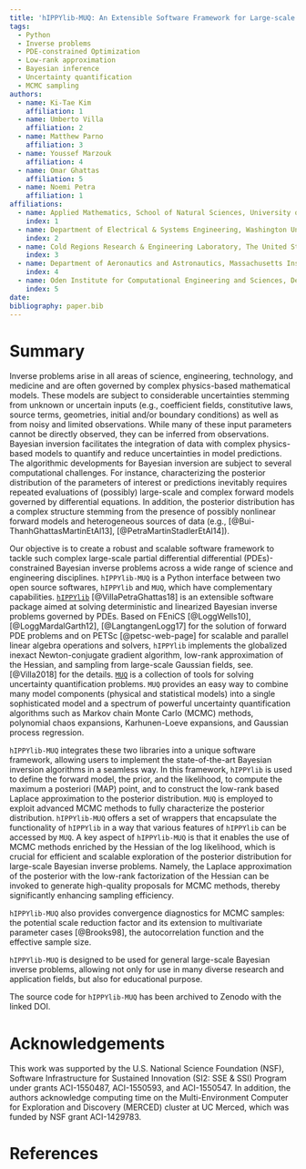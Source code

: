 ```yaml
---
title: 'hIPPYlib-MUQ: An Extensible Software Framework for Large-scale Bayesian Inverse Problems'
tags:
  - Python
  - Inverse problems
  - PDE-constrained Optimization
  - Low-rank approximation
  - Bayesian inference
  - Uncertainty quantification
  - MCMC sampling
authors:
  - name: Ki-Tae Kim
    affiliation: 1
  - name: Umberto Villa
    affiliation: 2
  - name: Matthew Parno
    affiliation: 3
  - name: Youssef Marzouk
    affiliation: 4
  - name: Omar Ghattas
    affiliation: 5
  - name: Noemi Petra
    affiliation: 1
affiliations:
  - name: Applied Mathematics, School of Natural Sciences, University of California, Merced
    index: 1
  - name: Department of Electrical & Systems Engineering, Washington University in St. Louis
    index: 2
  - name: Cold Regions Research & Engineering Laboratory, The United States Army Corps of Engineers
    index: 3
  - name: Department of Aeronautics and Astronautics, Massachusetts Institute of Technology
    index: 4
  - name: Oden Institute for Computational Engineering and Sciences, Department of Mechanical Engineering, and Department of Geological Sciences, The University of Texas at Austin
    index: 5
date: 
bibliography: paper.bib
---
```


# Summary

Inverse problems arise in all areas of science, engineering,
technology, and medicine and are often governed by complex
physics-based mathematical models. These models are subject to
considerable uncertainties stemming from unknown or uncertain inputs
(e.g., coefficient fields, constitutive laws, source terms,
geometries, initial and/or boundary conditions) as well as from noisy
and limited observations. While many of these input parameters cannot
be directly observed, they can be inferred from observations. Bayesian
inversion facilitates the integration of data with complex
physics-based models to quantify and reduce uncertainties in model
predictions. The algorithmic developments for Bayesian inversion are
subject to several computational challenges. For instance,
characterizing the posterior distribution of the parameters of
interest or predictions inevitably requires repeated evaluations of
(possibly) large-scale and complex forward models governed by
differential equations. In addition, the posterior distribution has a
complex structure stemming from the presence of possibly nonlinear
forward models and heterogeneous sources of data (e.g.,
[@Bui-ThanhGhattasMartinEtAl13], [@PetraMartinStadlerEtAl14]).

Our objective is to create a robust and scalable software framework to
tackle such complex large-scale partial differential differential
(PDEs)-constrained Bayesian inverse problems across a wide range of
science and engineering disciplines.  `hIPPYlib-MUQ` is a Python
interface between two open source softwares, `hIPPYlib` and `MUQ`,
which have complementary capabilities.
[`hIPPYlib`](https://hippylib.github.io) [@VillaPetraGhattas18] is an
extensible software package aimed at solving deterministic and
linearized Bayesian inverse problems governed by PDEs.  Based on
FEniCS [@LoggWells10], [@LoggMardalGarth12], [@LangtangenLogg17] for
the solution of forward PDE problems and on PETSc [@petsc-web-page]
for scalable and parallel linear algebra operations and solvers,
`hIPPYlib` implements the globalized inexact Newton-conjugate gradient
algorithm, low-rank approximation of the Hessian, and sampling from
large-scale Gaussian fields, see. [@Villa2018] for the details.
[`MUQ`](http://muq.mit.edu/) is a collection of tools for solving
uncertainty quantification problems.  `MUQ` provides an easy way to
combine many model components (physical and statistical models) into a
single sophisticated model and a spectrum of powerful uncertainty
quantification algorithms such as Markov chain Monte Carlo (MCMC)
methods, polynomial chaos expansions, Karhunen-Loeve expansions, and
Gaussian process regression.  <!-- TODO: give some reference for MUQ
-->

`hIPPYlib-MUQ` integrates these two libraries into a unique software framework, 
allowing users to implement the state-of-the-art Bayesian inversion algorithms 
in a seamless way. 
In this framework, `hIPPYlib` is used to define the forward model, the prior,
and the likelihood, to compute the maximum a posteriori (MAP) point, and to
construct the low-rank based Laplace approximation to the posterior distribution.
`MUQ` is employed to exploit advanced MCMC methods to fully characterize the
posterior distribution.
`hIPPYlib-MUQ` offers a set of wrappers that encapsulate the functionality of
`hIPPYlib` in a way that various features of `hIPPYlib` can be accessed by `MUQ`.
A key aspect of `hIPPYlib-MUQ` is that it enables the use of MCMC methods enriched
by the Hessian of the log likelihood, which is crucial for efficient and scalable 
exploration of the posterior distribution for large-scale Bayesian inverse problems.
Namely, the Laplace approximation of the posterior with the low-rank factorization
of the Hessian can be invoked to generate high-quality proposals for MCMC methods, 
thereby significantly enhancing sampling efficiency.

`hIPPYlib-MUQ` also provides convergence diagnostics for MCMC samples: the potential 
scale reduction factor and its extension to multivariate parameter cases [@Brooks98], 
the autocorrelation function and the effective sample size.


`hIPPYlib-MUQ` is designed to be used for general large-scale Bayesian inverse problems, 
allowing not only for use in many diverse research and application fields, but
also for educational purpose.

The source code for `hIPPYlib-MUQ` has been archived to Zenodo with the linked DOI.
<!-- TODO: upload source cod to Zenodo -->

# Acknowledgements

This work was supported by the U.S. National Science Foundation (NSF), 
Software Infrastructure for Sustained Innovation (SI2: SSE & SSI) Program under 
grants ACI-1550487, ACI-1550593, and ACI-1550547. 
In addition, the authors acknowledge computing time on the Multi-Environment 
Computer for Exploration and Discovery (MERCED) cluster at UC Merced, which was 
funded by NSF grant ACI-1429783.
<!-- TODO: ask Noemi if there is missing -->

# References 
